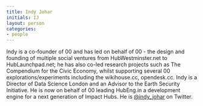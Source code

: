 ```yaml
---
title: Indy Johar
initials: IJ
layout: person
categories:
- people
---
```


Indy is a co-founder of 00 and has led on behalf of 00 - the design and founding of multiple social ventures from HubWestminster.net to HubLaunchpad.net; he has also co-led research projects such as The Compendium for the Civic Economy, whilst supporting several 00 explorations/experiments including the wikihouse.cc, opendesk.cc. Indy is a Director of Data Science London and an Advisor to the Earth Security Initiative. He is now on behalf of 00 leading HubEng.in a development engine for a next generation of Impact Hubs. He is [@indy_johar][] on Twitter.

[@indy_johar]: https://twitter.com/indy_johar
